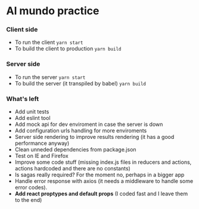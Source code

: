 # Al mundo practice

### Client side
- To run the client
``` yarn start ```
- To build the client to production
``` yarn build ```

### Server side
- To run the server
``` yarn start ```
- To build the server (it transpiled by babel)
``` yarn build ```


### What's left
- Add unit tests
- Add eslint tool
- Add mock api for dev enviroment in case the server is down
- Add configuration urls handling for more enviroments
- Server side rendering to improve results rendering (it has a good performance anyway)
- Clean unneded dependencies from package.json
- Test on IE and Firefox
- Improve some code stuff (missing index.js files in reducers and actions, actions hardcoded and there are no constants)
- Is sagas really required? For the moment no, perhaps in a bigger app
- Handle error response with axios (it needs a middleware to handle some error codes).
- **Add react proptypes and default props** (I coded fast and I leave them to the end)
